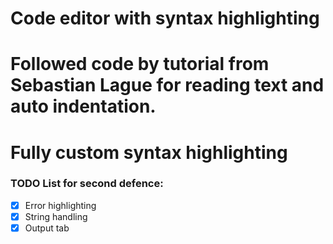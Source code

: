# Code editor with syntax highlighting

# Followed code by tutorial from Sebastian Lague for reading text and auto indentation.

# Fully custom syntax highlighting

### TODO List for second defence:
- [x] Error highlighting
- [x] String handling
- [x] Output tab